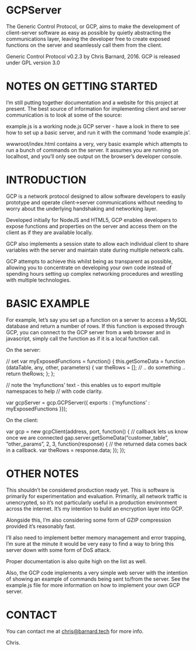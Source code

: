 # GCPServer

The Generic Control Protocol, or GCP, aims to make the development of client-server software as easy as possible by quietly abstracting the communications layer, leaving the developer free to create exposed functions on the server and seamlessly call them from the client.

Generic Control Protocol v0.2.3 by Chris Barnard, 2016.
GCP is released under GPL version 3.0


# NOTES ON GETTING STARTED

I’m still putting together documentation and a website for this project at present. The
best source of information for implementing client and server communication is to look
at some of the source:

example.js is a working node.js GCP server - have a look in there to see how to set up
a basic server, and run it with the command ‘node example.js’.

wwwroot/index.html contains a very, very basic example which attempts to run a bunch of
commands on the server. It assumes you are running on localhost, and you’ll only see
output on the browser’s developer console.


# INTRODUCTION

GCP is a network protocol designed to allow software developers to easily prototype and
operate client->server communications without needing to worry about the underlying
handshaking and networking layer.

Developed initially for NodeJS and HTML5, GCP enables developers to expose functions and
properties on the server and access them on the client as if they are available locally.

GCP also implements a session state to allow each individual client to share variables
with the server and maintain state during multiple network calls.

GCP attempts to achieve this whilst being as transparent as possible, allowing you to
concentrate on developing your own code instead of spending hours setting up complex
networking procedures and wrestling with multiple technologies.


# BASIC EXAMPLE

For example, let’s say you set up a function on a server to access a MySQL database and
return a number of rows. If this function is exposed through GCP, you can connect to the
GCP server from a web browser and in javascript, simply call the function as if it is a
local function call.

On the server:

// set
var myExposedFunctions = function() {
    this.getSomeData = function (dataTable, any, other, parameters) {
        var theRows = [];
        // .. do something ..
        return theRows;
    };
};

// note the ‘myfunctions’ text - this enables us to export multiple namespaces to help
// with code clarity.

var gcpServer = gcp.GCPServer({ exports : {‘myfunctions’ : myExposedFunctions }});

On the client:

var gcp = new gcpClient(address, port, function() {
    // callback lets us know once we are connected
    gap.server.getSomeData(“customer_table”, “other_params”, 2, 3, function(response) {
        // the returned data comes back in a callback.
        var theRows = response.data;
    });
});


# OTHER NOTES

This shouldn’t be considered production ready yet. This is software is primarily for
experimentation and evaluation. Primarily, all network traffic is unencrypted, so it’s not
particularly useful in a production environment across the internet. It’s my intention to
build an encryption layer into GCP.

Alongside this, I’m also considering some form of GZIP compression provided it’s reasonably
fast.

I’ll also need to implement better memory management and error trapping, I’m sure at the
minute it would be very easy to find a way to bring this server down with some form of DoS
attack.

Proper documentation is also quite high on the list as well.

Also, the GCP code implements a very simple web server with the intention of showing an
example of commands being sent to/from the server. See the example.js file for more
information on how to implement your own GCP server.


# CONTACT

You can contact me at chris@barnard.tech for more info.

Chris.
